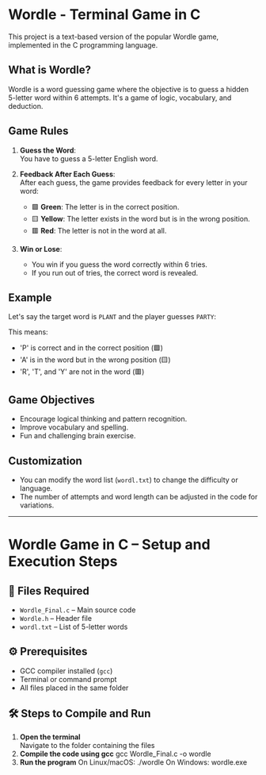 # Wordle - Terminal Game in C

This project is a text-based version of the popular Wordle game, implemented in the C programming language.

## What is Wordle?

Wordle is a word guessing game where the objective is to guess a hidden 5-letter word within 6 attempts. It's a game of logic, vocabulary, and deduction.

## Game Rules

1. **Guess the Word**:  
   You have to guess a 5-letter English word.

2. **Feedback After Each Guess**:  
   After each guess, the game provides feedback for every letter in your word:
   - 🟩 **Green**: The letter is in the correct position.
   - 🟨 **Yellow**: The letter exists in the word but is in the wrong position.
   - 🟥 **Red**: The letter is not in the word at all.

3. **Win or Lose**:
   - You win if you guess the word correctly within 6 tries.
   - If you run out of tries, the correct word is revealed.

## Example

Let's say the target word is `PLANT` and the player guesses `PARTY`:


This means:
- 'P' is correct and in the correct position (🟩)
- 'A' is in the word but in the wrong position (🟨)
- 'R', 'T', and 'Y' are not in the word (🟥)

## Game Objectives

- Encourage logical thinking and pattern recognition.
- Improve vocabulary and spelling.
- Fun and challenging brain exercise.

## Customization

- You can modify the word list (`wordl.txt`) to change the difficulty or language.
- The number of attempts and word length can be adjusted in the code for variations.

---

# Wordle Game in C – Setup and Execution Steps

## 📁 Files Required

- `Wordle_Final.c` – Main source code
- `Wordle.h` – Header file
- `wordl.txt` – List of 5-letter words

## ⚙️ Prerequisites

- GCC compiler installed (`gcc`)
- Terminal or command prompt
- All files placed in the same folder

## 🛠️ Steps to Compile and Run

1. **Open the terminal**  
   Navigate to the folder containing the files
2. **Compile the code using gcc**
   gcc Wordle_Final.c -o wordle
3. **Run the program**
   On Linux/macOS: ./wordle
   On Windows: wordle.exe

